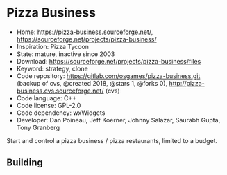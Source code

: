 # Pizza Business

- Home: https://pizza-business.sourceforge.net/, https://sourceforge.net/projects/pizza-business/
- Inspiration: Pizza Tycoon
- State: mature, inactive since 2003
- Download: https://sourceforge.net/projects/pizza-business/files
- Keyword: strategy, clone
- Code repository: https://gitlab.com/osgames/pizza-business.git (backup of cvs, @created 2018, @stars 1, @forks 0), http://pizza-business.cvs.sourceforge.net/ (cvs)
- Code language: C++
- Code license: GPL-2.0
- Code dependency: wxWidgets
- Developer: Dan Poineau, Jeff Koerner, Johnny Salazar, Saurabh Gupta, Tony Granberg

Start and control a pizza business / pizza restaurants, limited to a budget.

## Building
